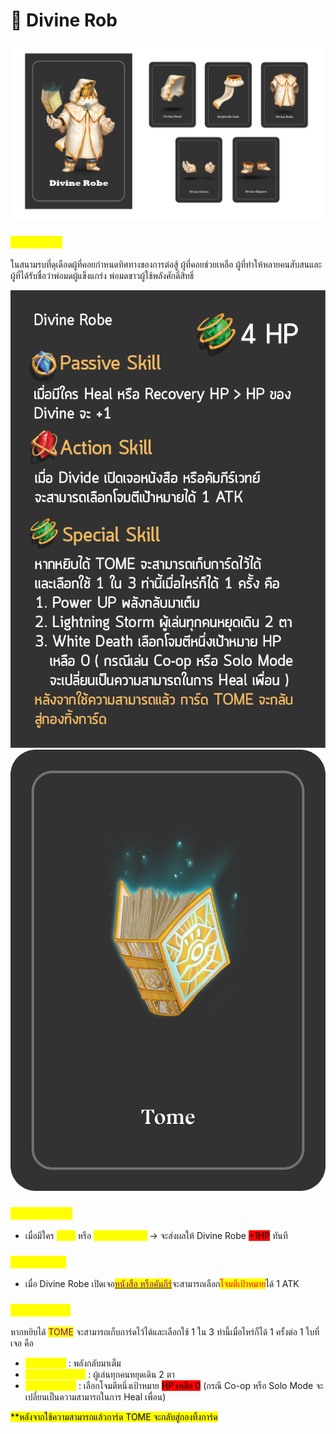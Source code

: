 # 👼 Divine Rob

![Divine](<../.gitbook/assets/Divine Robe.png>)

### <mark style="color:yellow;">ข้อมูลชุดเกราะ</mark>

ในสนามรบที่ดุเดือดผู้ที่คอยกำหนดทิศทางของการต่อสู้ ผู้ที่คอยช่วยเหลือ ผู้ที่ทำให้หลายคนสับสนและผู้ที่ได้รับชื่อว่าพ่อมดผู้แข็งแกร่ง พ่อมดขาวผู้ใช้พลังศักดิ์สิทธิ์

![Divine Robe Skill](../.gitbook/assets/B.png) ![TOME](<../.gitbook/assets/สำเนาของ tome.png>)

### <mark style="color:yellow;">Passive Skill</mark>

* เมื่อมีใคร <mark style="color:yellow;">Heal</mark> หรือ <mark style="color:yellow;">Recovery HP</mark> -> จะส่งผลให้ Divine Robe <mark style="background-color:red;">+1HP</mark> ทันที

### <mark style="color:yellow;">Action Skill</mark>

* เมื่อ Divine Robe เปิดเจอ[<mark style="color:purple;">หนังสือ หรือคัมภีร์</mark>](../event-card.md#undefined)จะสามารถเลือก<mark style="color:red;">โจมตีเป้าหมาย</mark>ได้ 1 ATK

### <mark style="color:yellow;">Special Skill</mark>

หากหยิบได้ <mark style="color:purple;">TOME</mark> จะสามารถเก็บการ์ดไว้ได้และเลือกใช้ 1 ใน 3 ท่านี้เมื่อไหร่ก็ได้ 1 ครั้งต่อ 1 ใบที่เจอ คือ

* <mark style="color:yellow;">Power UP</mark> : พลังกลับมาเต็ม
* <mark style="color:yellow;">Lighting Storm</mark> : ผู้เล่นทุกคนหยุดเดิน 2 ตา
* <mark style="color:yellow;">White Death</mark> : เลือกโจมตีหนึ่งเป้าหมาย <mark style="background-color:red;">HP เหลือ 0</mark> (กรณี Co-op หรือ Solo Mode จะเปลี่ยนเป็นความสามารถในการ Heal เพื่อน)

<mark style="background-color:yellow;">\*\*หลังจากใช้ความสามารถแล้วการ์ด TOME จะกลับสู่กองทิ้งการ์ด</mark>
